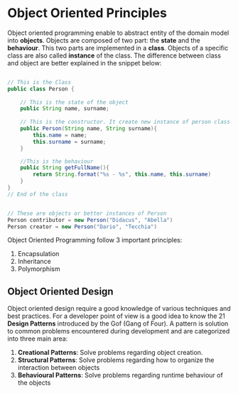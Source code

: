 # Object Oriented Principles

Object oriented programming enable to abstract entity of the domain model into 
**objects**.
Objects are composed of two part: the **state** and the **behaviour**. This two
parts are implemented in a **class**. Objects of a specific class are also called
**instance** of the class. The difference between class and object are better explained
in the snippet below:

```java

// This is the Class
public class Person {
	
	// This is the state of the object
	public String name, surname;
	
	// This is the constructor. It create new instance of person class
	public Person(String name, String surname){
		this.name = name;
		this.surname = surname;
	}

	//This is the behaviour
	public String getFullName(){
		return String.format("%s - %s", this.name, this.surname)
	}
}
// End of the class


// These are objects or better instances of Person
Person contributor = new Person("Didacus", "Abella")
Person creator = new Person("Dario", "Tecchia")


```


Object Oriented Programming follow 3 important principles:

1. Encapsulation
2. Inheritance
3. Polymorphism


## Object Oriented Design

Object oriented design require a good knowledge of various techniques and best 
practices. For a developer point of view is a good idea to know the 21 
**Design Patterns** introduced by the Gof (Gang of Four). A pattern is solution to
common problems encountered during development and are categorized into three main
area:

1. __Creational Patterns__: Solve problems regarding object creation.
2. __Structural Patterns__: Solve problems regarding how to organize the interaction
between objects
3. __Behavioural Patterns__: Solve problems regarding runtime behaviour of the objects

